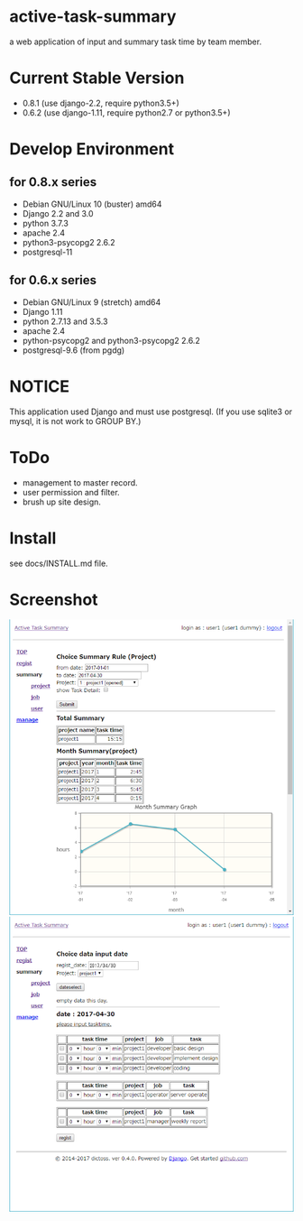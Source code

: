 # active-task-summary

a web application of input and summary task time by team member.

# Current Stable Version

- 0.8.1 (use django-2.2, require python3.5+)
- 0.6.2 (use django-1.11, require python2.7 or python3.5+)

# Develop Environment

## for 0.8.x series

- Debian GNU/Linux 10 (buster) amd64
- Django 2.2 and 3.0
- python 3.7.3
- apache 2.4
- python3-psycopg2 2.6.2
- postgresql-11

## for 0.6.x series

- Debian GNU/Linux 9 (stretch) amd64
- Django 1.11
- python 2.7.13 and 3.5.3
- apache 2.4
- python-psycopg2 and python3-psycopg2 2.6.2
- postgresql-9.6 (from pgdg)

# NOTICE

This application used Django and must use postgresql.
(If you use sqlite3 or mysql, it is not work to GROUP BY.)

# ToDo

- management to master record.
- user permission and filter.
- brush up site design.

# Install

see docs/INSTALL.md file.

# Screenshot

![summary_project](docs/screenshot/summary_project.png "summary project form")
![regist](docs/screenshot/regist.png "regist form")
